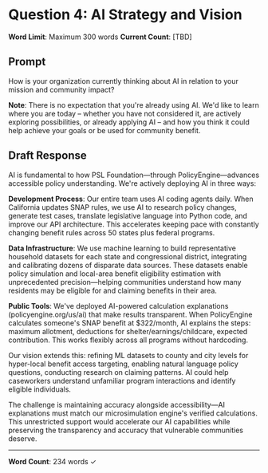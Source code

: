# Question 4: AI Strategy and Vision

**Word Limit**: Maximum 300 words
**Current Count**: [TBD]

## Prompt
How is your organization currently thinking about AI in relation to your mission and community impact?

**Note**: There is no expectation that you're already using AI. We'd like to learn where you are today – whether you have not considered it, are actively exploring possibilities, or already applying AI – and how you think it could help achieve your goals or be used for community benefit.

## Draft Response

AI is fundamental to how PSL Foundation—through PolicyEngine—advances accessible policy understanding. We're actively deploying AI in three ways:

**Development Process**: Our entire team uses AI coding agents daily. When California updates SNAP rules, we use AI to research policy changes, generate test cases, translate legislative language into Python code, and improve our API architecture. This accelerates keeping pace with constantly changing benefit rules across 50 states plus federal programs.

**Data Infrastructure**: We use machine learning to build representative household datasets for each state and congressional district, integrating and calibrating dozens of disparate data sources. These datasets enable policy simulation and local-area benefit eligibility estimation with unprecedented precision—helping communities understand how many residents may be eligible for and claiming benefits in their area.

**Public Tools**: We've deployed AI-powered calculation explanations (policyengine.org/us/ai) that make results transparent. When PolicyEngine calculates someone's SNAP benefit at $322/month, AI explains the steps: maximum allotment, deductions for shelter/earnings/childcare, expected contribution. This works flexibly across all programs without hardcoding.

Our vision extends this: refining ML datasets to county and city levels for hyper-local benefit access targeting, enabling natural language policy questions, conducting research on claiming patterns. AI could help caseworkers understand unfamiliar program interactions and identify eligible individuals.

The challenge is maintaining accuracy alongside accessibility—AI explanations must match our microsimulation engine's verified calculations. This unrestricted support would accelerate our AI capabilities while preserving the transparency and accuracy that vulnerable communities deserve.

---

**Word Count**: 234 words ✓
